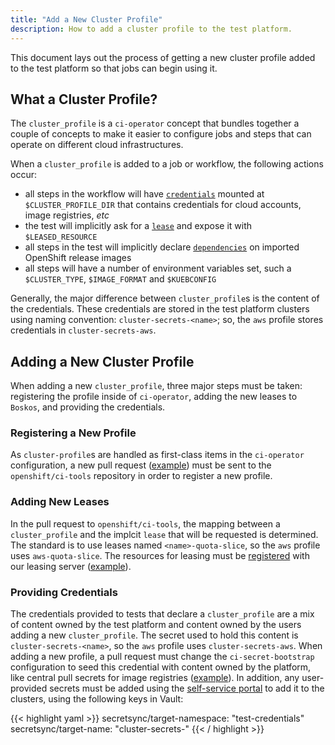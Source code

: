 ```yaml
---
title: "Add a New Cluster Profile"
description: How to add a cluster profile to the test platform.
---
```

This document lays out the process of getting a new cluster profile added to the test platform so that jobs can begin using it.

## What a Cluster Profile?

The `cluster_profile` is a `ci-operator` concept that bundles together a couple of concepts to make it easier to configure jobs and steps that can operate on different cloud infrastructures.

When a `cluster_profile` is added to a job or workflow, the following actions occur:

 - all steps in the workflow will have [`credentials`](/docs/architecture/step-registry/#injecting-custom-credentials) mounted at `$CLUSTER_PROFILE_DIR` that contains credentials for cloud accounts, image registries, *etc*
 - the test will implicitly ask for a [`lease`](/docs/architecture/step-registry/#implicit-lease-configuration-with-cluster_profile) and expose it with `$LEASED_RESOURCE`
 - all steps in the test will implicitly declare [`dependencies`](/docs/architecture/ci-operator/#referring-to-images-in-tests) on imported OpenShift release images
 - all steps will have a number of environment variables set, such a `$CLUSTER_TYPE`, `$IMAGE_FORMAT` and `$KUEBCONFIG`
 
Generally, the major difference between `cluster_profile`s is the content of the credentials. These credentials are stored in the test platform clusters using naming convention: `cluster-secrets-<name>`; so, the `aws` profile stores credentials in `cluster-secrets-aws`.

## Adding a New Cluster Profile

When adding a new `cluster_profile`, three major steps must be taken: registering the profile inside of `ci-operator`, adding the new leases to `Boskos`, and providing the credentials.

### Registering a New Profile

As `cluster-profile`s are handled as first-class items in the `ci-operator` configuration, a new pull request ([example](https://github.com/openshift/ci-tools/commit/b89a00a9a39acd29d68f7490f49cf93b50cc0d21#diff-2a51a519993c716f3906647228a199e77fad62246de50d88b348a52255837bf9)) must be sent to the `openshift/ci-tools` repository in order to register a new profile.

### Adding New Leases

In the pull request to `openshift/ci-tools`, the mapping between a `cluster_profile` and the implcit `lease` that will be requested is determined. The standard is to use leases named `<name>-quota-slice`, so the `aws` profile uses `aws-quota-slice`. The resources for leasing must be [registered](/docs/architecture/quota-and-leases/#adding-a-new-type-of-resource) with our leasing server ([example](https://github.com/openshift/release/commit/1f775399dfd636a1feca304fb9b6944ca2dd8fb9#diff-5169f2a74d1497f38a44e9adc57f6993269a89c3ddf90ab01f5d1d114ef61e58)).

### Providing Credentials

The credentials provided to tests that declare a `cluster_profile` are a mix of content owned by the test platform and content owned by the users adding a new `cluster_profile`. The secret used to hold this content is `cluster-secrets-<name>`, so the `aws` profile uses `cluster-secrets-aws`. When adding a new profile, a pull request must change the `ci-secret-bootstrap` configuration to seed this credential with content owned by the platform, like central pull secrets for image registries ([example](https://github.com/openshift/release/commit/1f775399dfd636a1feca304fb9b6944ca2dd8fb9#diff-5169f2a74d1497f38a44e9adc57f6993269a89c3ddf90ab01f5d1d114ef61e58)). In addition, any user-provided secrets must be added using the [self-service portal](/docs/how-tos/adding-a-new-secret-to-ci/#add-a-new-secret) to add it to the clusters, using the following keys in Vault:

{{< highlight yaml >}}
secretsync/target-namespace: "test-credentials"
secretsync/target-name: "cluster-secrets-<name>"
{{< / highlight >}}